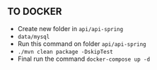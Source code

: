 ## TO DOCKER

- Create new folder in `api/api-spring`
 - `data/mysql`
- Run this command on folder `api/api-spring`
 - `./mvn clean package -DskipTest`
- Final run the command `docker-compose up -d`